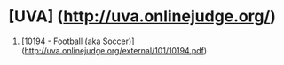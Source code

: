# [UVA] (http://uva.onlinejudge.org/)

1. [10194 - Football (aka Soccer)] (http://uva.onlinejudge.org/external/101/10194.pdf)